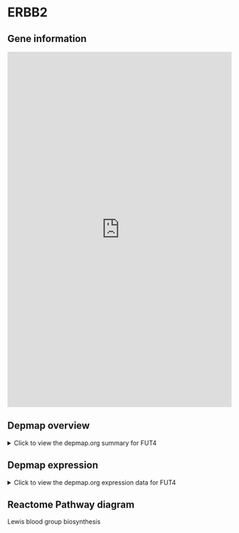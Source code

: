 <h1>ERBB2</h1>

<h2>Gene information</h2>
<iframe src="https://depmap.org/portal/gene/FUT4?tab=about" style="border:none;width:100%;height:800px"></iframe>

<h2>Depmap overview</h2>
<details>
  <summary>Click to view the depmap.org summary for FUT4</summary>
  <iframe src="https://depmap.org/portal/gene/FUT4?tab=overview" style="border:none;width:100%;height:800px"></iframe>
</details>

<h2>Depmap expression</h2>
<details>
  <summary>Click to view the depmap.org expression data for FUT4</summary>
  <iframe src="https://depmap.org/portal/gene/FUT4?tab=characterization" style="border:none;width:100%;height:800px"></iframe>
</details>



<h2>Reactome Pathway diagram</h2>
Lewis blood group biosynthesis
<div id="diagramHolder"></div>

<script>
    //Creating the Reactome Diagram widget
    //Take into account a proxy needs to be set up in your server side pointing to www.reactome.org
    function onReactomeDiagramReady(){  //This function is automatically called when the widget code is ready to be used
        var diagram = Reactome.Diagram.create({
            "placeHolder" : "diagramHolder",
            "width" : 900,
            "height" : 500
        });

        //Initialising it to the "Hemostasis" pathway
        diagram.loadDiagram("R-HSA-9037629");

        //Adding different listeners

        diagram.onDiagramLoaded(function (loaded) {
            console.info("Loaded ", loaded);
            diagram.flagItems("BAD");
	    diagram.flagItems("Q92934");
            if (loaded == "R-HSA-9037629") diagram.selectItem("R-HSA-9037629");
        });

     }
</script>



